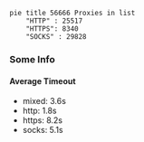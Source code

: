 
```mermaid
pie title 56666 Proxies in list
    "HTTP" : 25517
    "HTTPS": 8340
    "SOCKS" : 29828
```

### Some Info
#### Average Timeout

- mixed: 3.6s
- http: 1.8s
- https: 8.2s
- socks: 5.1s